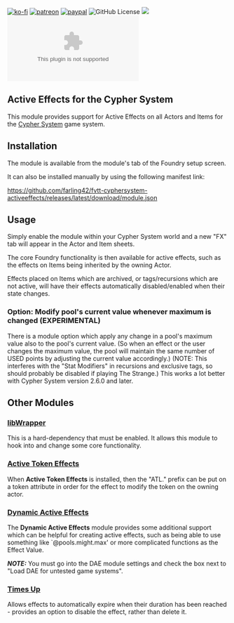 [![ko-fi](https://img.shields.io/badge/Ko--Fi-farling-success)](https://ko-fi.com/farling)
[![patreon](https://img.shields.io/badge/Patreon-amusingtime-success)](https://patreon.com/amusingtime)
[![paypal](https://img.shields.io/badge/Paypal-farling-success)](https://paypal.me/farling)
![GitHub License](https://img.shields.io/github/license/farling42/fvtt-cyphersystem-activeeffects)
![](https://img.shields.io/badge/Foundry-v10-informational)
![Latest Release Download Count](https://img.shields.io/github/downloads/farling42/fvtt-cyphersystem-activeeffects/latest/module.zip)

## Active Effects for the Cypher System

This module provides support for Active Effects on all Actors and Items for the [Cypher System](https://foundryvtt.com/packages/cyphersystem) game system.

## Installation

The module is available from the module's tab of the Foundry setup screen.

It can also be installed manually by using the following manifest link:

https://github.com/farling42/fvtt-cyphersystem-activeeffects/releases/latest/download/module.json

## Usage

Simply enable the module within your Cypher System world and a new "FX" tab will appear in the Actor and Item sheets.

The core Foundry functionality is then available for active effects, such as the effects on Items being inherited by the owning Actor.

Effects placed on Items which are archived, or tags/recursions which are not active, will have their effects automatically disabled/enabled when their state changes.

### Option: Modify pool's current value whenever maximum is changed (EXPERIMENTAL)

There is a module option which apply any change in a pool's maximum value also to the pool's current value. (So when an effect or the user changes the maximum value, the pool will maintain the same number of USED points by adjusting the current value accordingly.)
(NOTE: This interferes with the "Stat Modifiers" in recursions and exclusive tags, so should probably be disabled if playing The Strange.)
This works a lot better with Cypher System version 2.6.0 and later.

## Other Modules

### [libWrapper](https://foundryvtt.com/packages/lib-wrapper)

This is a hard-dependency that must be enabled. It allows this module to hook into and change some core functionality.

### [Active Token Effects](https://foundryvtt.com/packages/ATL)

When **Active Token Effects** is installed, then the "ATL." prefix can be put on a token attribute in order for the effect to modify the token on the owning actor.

### [Dynamic Active Effects](https://foundryvtt.com/packages/dae)

The **Dynamic Active Effects** module provides some additional support which can be helpful for creating active effects, such as being able to use something like `@pools.might.max' or more complicated functions as the Effect Value.

_**NOTE:**_ You must go into the DAE module settings and check the box next to "Load DAE for untested game systems".

### [Times Up](https://foundryvtt.com/packages/times-up)

Allows effects to automatically expire when their duration has been reached - provides an option to disable the effect, rather than delete it.
